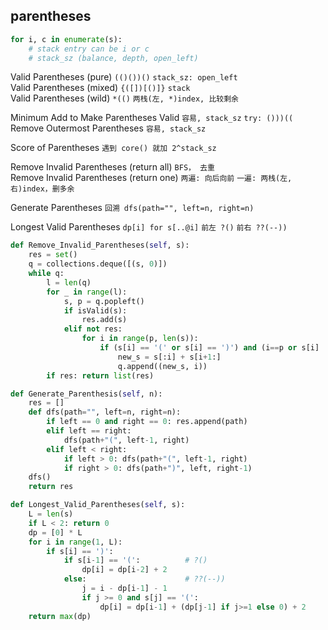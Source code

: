## parentheses
``` python
for i, c in enumerate(s):
    # stack entry can be i or c
    # stack_sz (balance, depth, open_left)

```

Valid Parentheses (pure) `(()())()` `stack_sz: open_left`                      
Valid Parentheses (mixed) `{([])[()]}` `stack`                      
Valid Parentheses (wild) `*(()` `两栈(左, *)index, 比较剩余`      

Minimum Add to Make Parentheses Valid `容易, stack_sz` `try: ()))((`        
Remove Outermost Parentheses `容易, stack_sz`    

Score of Parentheses  `遇到 core() 就加 2^stack_sz`        

Remove Invalid Parentheses (return all) `BFS， 去重`      
Remove Invalid Parentheses (return one) `两遍: 向后向前` `一遍: 两栈(左,右)index，删多余`       

Generate Parentheses `回溯 dfs(path="", left=n, right=n)`      

Longest Valid Parentheses  `dp[i] for s[..@i]` `前左 ?()` `前右 ??(--))`         



``` python
def Remove_Invalid_Parentheses(self, s):
    res = set()
    q = collections.deque([(s, 0)])
    while q:
        l = len(q)
        for _ in range(l):
            s, p = q.popleft()
            if isValid(s):
                res.add(s)
            elif not res:
                for i in range(p, len(s)):
                    if (s[i] == '(' or s[i] == ')') and (i==p or s[i] != s[i-1]):
                        new_s = s[:i] + s[i+1:]
                        q.append((new_s, i))
        if res: return list(res)

def Generate_Parenthesis(self, n):
    res = []
    def dfs(path="", left=n, right=n):
        if left == 0 and right == 0: res.append(path)
        elif left == right:
            dfs(path+"(", left-1, right)
        elif left < right:
            if left > 0: dfs(path+"(", left-1, right)
            if right > 0: dfs(path+")", left, right-1)    
    dfs()
    return res

def Longest_Valid_Parentheses(self, s):
    L = len(s)
    if L < 2: return 0
    dp = [0] * L
    for i in range(1, L):
        if s[i] == ')': 
            if s[i-1] == '(':          # ?()
                dp[i] = dp[i-2] + 2
            else:                      # ??(--))
                j = i - dp[i-1] - 1
                if j >= 0 and s[j] == '(':
                    dp[i] = dp[i-1] + (dp[j-1] if j>=1 else 0) + 2
    return max(dp)    
```		